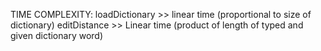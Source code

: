 TIME COMPLEXITY:
loadDictionary >> linear time (proportional to size of dictionary)
editDistance >> Linear time (product of length of typed and given dictionary word)
